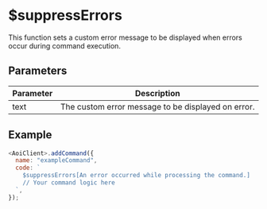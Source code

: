 # $suppressErrors

This function sets a custom error message to be displayed when errors occur during command execution.

## Parameters

| Parameter | Description                                      |
| --------- | ------------------------------------------------ |
| text      | The custom error message to be displayed on error. |

## Example

```js
<AoiClient>.addCommand({
  name: "exampleCommand",
  code: `
    $suppressErrors[An error occurred while processing the command.]
    // Your command logic here
  `,
});
```